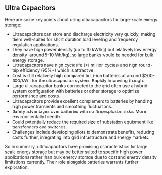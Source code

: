 

## Ultra Capacitors

Here are some key points about using ultracapacitors for large-scale energy storage:



* Ultracapacitors can store and discharge electricity very quickly, making them well-suited for short duration load leveling and frequency regulation applications.
* They have high power density (up to 10 kW/kg) but relatively low energy density (around 5-10 Wh/kg), so large banks would be needed for bulk energy storage.
* Ultracapacitors have high cycle life (>1 million cycles) and high round-trip efficiency (95%+) which is attractive.
* Cost is still relatively high compared to Li-ion batteries at around $200-300/kWh for the ultracapacitor system. Rapidly improving though.
* Large ultracapacitor banks connected to the grid often use a hybrid system configuration with batteries or other storage to optimize performance and costs.
* Ultracapacitors provide excellent complement to batteries by handling high power transients and smoothing fluctuations.
* Safety advantages over batteries with no fire/explosion risks. More environmentally friendly.
* Could potentially reduce the required size of substation equipment like transformers and switches.
* Challenges include developing pilots to demonstrate benefits, reducing costs further, integrating into grid infrastructure and energy markets.

So in summary, ultracapacitors have promising characteristics for large scale energy storage but may be better suited to specific high power applications rather than bulk energy storage due to cost and energy density limitations currently. Their role alongside batteries warrants further exploration.
